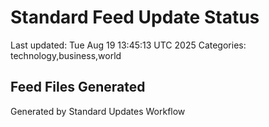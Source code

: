 # Standard Feed Update Status
Last updated: Tue Aug 19 13:45:13 UTC 2025
Categories: technology,business,world

## Feed Files Generated

Generated by Standard Updates Workflow
